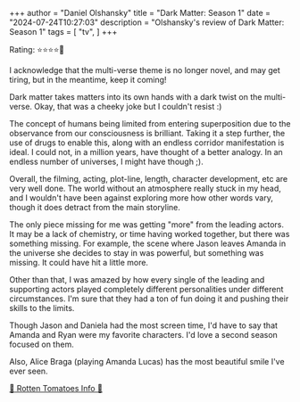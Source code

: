 +++
author = "Daniel Olshansky"
title = "Dark Matter: Season 1"
date = "2024-07-24T10:27:03"
description = "Olshansky's review of Dark Matter: Season 1"
tags = [
    "tv",
]
+++

Rating: ⭐⭐⭐⭐🌟

I acknowledge that the multi-verse theme is no longer novel, and may get tiring, but in the meantime, keep it coming!

Dark matter takes matters into its own hands with a dark twist on the multi-verse. Okay, that was a cheeky joke but I couldn't resist :)

The concept of humans being limited from entering superposition due to the observance from our consciousness is brilliant. Taking it a step further, the use of drugs to enable this, along with an endless corridor manifestation is ideal. I could not, in a million years, have thought of a better analogy. In an endless number of universes, I might have though ;).

Overall, the filming, acting, plot-line, length, character development, etc are very well done. The world without an atmosphere really stuck in my head, and I wouldn't have been against exploring more how other words vary, though it does detract from the main storyline.

The only piece missing for me was getting "more" from the leading actors. It may be a lack of chemistry, or time having worked together, but there was something missing. For example, the scene where Jason leaves Amanda in the universe she decides to stay in was powerful, but something was missing. It could have hit a little more.

Other than that, I was amazed by how every single of the leading and supporting actors played completely different personalities under different circumstances. I'm sure that they had a ton of fun doing it and pushing their skills to the limits.

Though Jason and Daniela had the most screen time, I'd have to say that Amanda and Ryan were my favorite characters. I'd love a second season focused on them.

Also, Alice Braga (playing Amanda Lucas) has the most beautiful smile I've ever seen.

[🍅 Rotten Tomatoes Info 🍅](https://www.rottentomatoes.com/tv/dark_matter_2024/s01)
